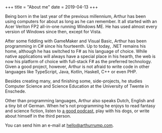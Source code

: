 +++
title = "About me"
date = 2019-04-13
+++

Being born in the last year of the previous millennium, Arthur has been using computers for about as long as he can remember. It all started with an Acer Veriton FP2 all-in-one running Windows ME. He has used almost every version of Windows since then, except for Vista.

After some fiddling with GameMaker and Visual Basic, Arthur has been programming in C# since his fourteenth. Up to today, .NET remains his home, although he has switched to F# as his language of choice. While native applications will always have a special place in his hearth, the web is now his platform of choice with full-stack F# as the preferred technology. Given a good project, however, Arthur is not afraid to write code in other languages like TypeScript, Java, Kotlin, Haskell, C++ or even PHP.

Besides creating many, and finishing some, side-projects, he studies Computer Science and Science Education at the University of Twente in Enschede.

Other than programming languages, Arthur also speaks Dutch, English and a tiny bit of German. When he's not programming he enjoys to read fantasy and science fiction, listen to [a good podcast](/2017/07/10/my-favorite-podcasts), play with his dogs, or write about himself in the third person.

You can send him an e-mail at <hello@arthurrump.com>.
